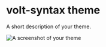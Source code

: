 # volt-syntax theme

A short description of your theme.

![A screenshot of your theme](https://github.com/aprileelcich/volt-syntax/blob/master/voltshot.png)
